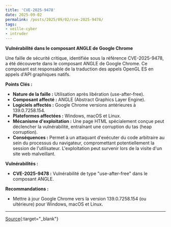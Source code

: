 ```yaml
---
title: 'CVE-2025-9478'
date: 2025-09-02
permalink: /posts/2025/09/02/cve-2025-9478/
tags:
- veille-cyber
- intruder
---
```

**Vulnérabilité dans le composant ANGLE de Google Chrome**

Une faille de sécurité critique, identifiée sous la référence CVE-2025-9478, a été découverte dans le composant ANGLE de Google Chrome. Ce composant est responsable de la traduction des appels OpenGL ES en appels d'API graphiques natifs.

**Points Clés :**

*   **Nature de la faille :** Utilisation après libération (use-after-free).
*   **Composant affecté :** ANGLE (Abstract Graphics Layer Engine).
*   **Logiciels affectés :** Google Chrome versions antérieures à 139.0.7258.154.
*   **Plateformes affectées :** Windows, macOS et Linux.
*   **Mécanisme d'exploitation :** Une page HTML spécialement conçue peut déclencher la vulnérabilité, entraînant une corruption du tas (heap corruption).
*   **Conséquences :** Permet à un attaquant d'exécuter du code arbitraire au sein du processus du navigateur, compromettant potentiellement la session de l'utilisateur. L'exploitation peut survenir lors de la visite d'un site web malveillant.

**Vulnérabilités :**

*   **CVE-2025-9478 :** Vulnérabilité de type "use-after-free" dans le composant ANGLE.

**Recommandations :**

*   Mettre à jour Google Chrome vers la version 139.0.7258.154 (ou ultérieure) pour Windows, macOS et Linux.

---
[Source](https://cvemon.intruder.io/cves/CVE-2025-9478){:target="_blank"}
